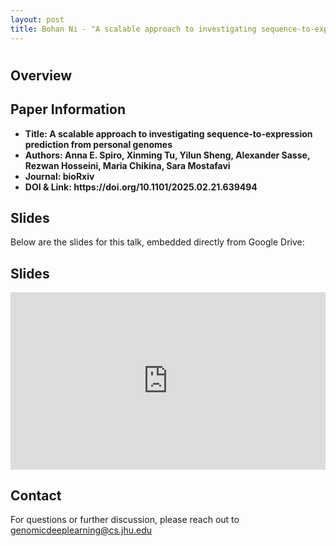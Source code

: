 ```yaml
---
layout: post
title: Bohan Ni - "A scalable approach to investigating sequence-to-expression prediction from personal genomes" (Spiro et al.)
---
```

<h1></h1>

<h2>Overview</h2>
<p>
</p>

<h2>Paper Information</h2>
<ul>
  <li><strong>Title: A scalable approach to investigating sequence-to-expression prediction from personal genomes</strong> </li>
  <li><strong>Authors: Anna E. Spiro, Xinming Tu, Yilun Sheng, Alexander Sasse, Rezwan Hosseini, Maria Chikina, Sara Mostafavi</strong> </li>
  <li><strong>Journal: bioRxiv</strong></li>
  <li><strong>DOI & Link: https://doi.org/10.1101/2025.02.21.639494</strong> </li>
</ul>

<h2>Slides</h2>
<p>Below are the slides for this talk, embedded directly from Google Drive:</p>
<h2>Slides</h2>
<div class="iframe-container" style="position: relative; padding-bottom: 56.25%; height: 0; overflow: hidden;">
  <iframe
    src="https://drive.google.com/file/d/1TWSMVFt0FdWuR1GITrUb__AEALJ0Ar7_/preview"
    width="100%"
    height="100%"
    style="position: absolute; top: 0; left: 0;"
    frameborder="0"
    allowfullscreen>
  </iframe>
</div>

<h2>Contact</h2>
<p>
  For questions or further discussion, please reach out to <a href="genomicdeeplearning@cs.jhu.edu">genomicdeeplearning@cs.jhu.edu</a>
</p>
